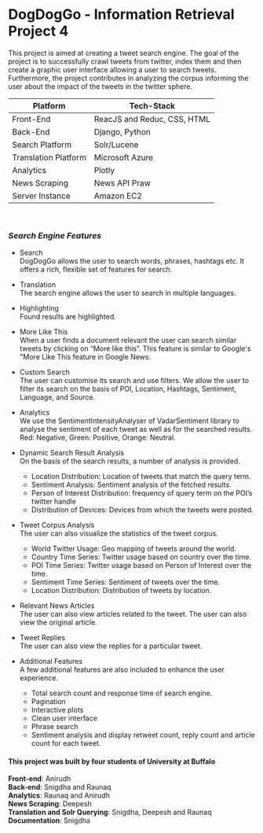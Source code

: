 # DogDogGo - Information Retrieval Project 4
This project is aimed at creating a tweet search engine. The goal of the project is to successfully crawl tweets from twitter, index them and then create a graphic user interface allowing a user to search tweets. Furthermore, the project contributes in analyzing the corpus informing the user about the impact of the tweets in the twitter sphere.</br>

  Platform            | Tech-Stack
-------------         | -------------
Front-End             | ReacJS and Reduc, CSS, HTML
Back-End              | Django, Python
Search Platform       | Solr/Lucene
Translation Platform  | Microsoft Azure
Analytics             | Plotly
News Scraping         | News API Praw
Server Instance       | Amazon EC2

</br>

### _Search Engine Features_ ###
* Search </br>
DogDogGo allows the user to search words, phrases, hashtags etc. It offers a rich, flexible set of features for search.</b4>

* Translation </br>
The search engine allows the user to search in multiple languages. </br>

* Highlighting </br>
Found results are highlighted. </br>

* More Like This </br>
When a user finds a document relevant the user can search similar tweets by clicking on “More like this”. This feature is similar to Google's "More Like This feature in Google News. </br>

* Custom Search </br>
The user can customise its search and use filters. We allow the user to filter its search on the basis of POI, Location, Hashtags, Sentiment, Language, and Source. </br>

* Analytics </br>
We use the SentimentIntensityAnalyser of VadarSentiment library to analyse the sentiment of each tweet as well as for the searched results. Red: Negative, Green: Positive, Orange: Neutral. </br>

* Dynamic Search Result Analysis </br>
On the basis of the search results, a number of analysis is provided.
  * Location Distribution: Location of tweets that match the query term.
  * Sentiment Analysis: Sentiment analysis of the fetched results.
  * Person of Interest Distribution: frequency of query term on the POI’s twitter handle
  * Distribution of Devices: Devices from which the tweets were posted.</br>

* Tweet Corpus Analysis </br>
The user can also visualize the statistics of the tweet corpus.
  * World Twitter Usage: Geo mapping of tweets around the world.
  * Country Time Series: Twitter usage based on country over the time.
  * POI Time Series: Twitter usage based on Person of Interest over the time.
  * Sentiment Time Series: Sentiment of tweets over the time.
  * Location Distribution: Distribution of tweets by location. </br>

* Relevant News Articles </br>
The user can also view articles related to the tweet. The user can also view the original article.</br>

* Tweet Replies </br>
The user can also view the replies for a particular tweet.

* Additional Features </br>
A few additional features are also included to enhance the user experience.
  * Total search count and response time of search engine.
  * Pagination
  * Interactive plots
  * Clean user interface
  * Phrase search
  * Sentiment analysis and display retweet count, reply count and article count for each tweet. </br>
  
  
#### This project was built by four students of University at Buffalo ####
**Front-end**: Anirudh </br>
**Back-end**: Snigdha and Raunaq </br>
**Analytics**: Raunaq and Anirudh </br>
**News Scraping**: Deepesh </br>
**Translation and Solr Querying**: Snigdha, Deepesh and Raunaq </br>
**Documentation**: Snigdha</br>
